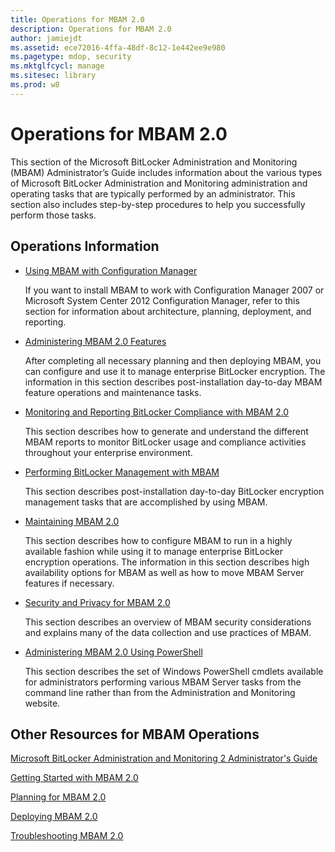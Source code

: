 ```yaml
---
title: Operations for MBAM 2.0
description: Operations for MBAM 2.0
author: jamiejdt
ms.assetid: ece72016-4ffa-48df-8c12-1e442ee9e980
ms.pagetype: mdop, security
ms.mktglfcycl: manage
ms.sitesec: library
ms.prod: w8
---
```



# Operations for MBAM 2.0


This section of the Microsoft BitLocker Administration and Monitoring (MBAM) Administrator’s Guide includes information about the various types of Microsoft BitLocker Administration and Monitoring administration and operating tasks that are typically performed by an administrator. This section also includes step-by-step procedures to help you successfully perform those tasks.

## Operations Information


-   [Using MBAM with Configuration Manager](using-mbam-with-configuration-manager.md)

    If you want to install MBAM to work with Configuration Manager 2007 or Microsoft System Center 2012 Configuration Manager, refer to this section for information about architecture, planning, deployment, and reporting.

-   [Administering MBAM 2.0 Features](administering-mbam-20-features-mbam-2.md)

    After completing all necessary planning and then deploying MBAM, you can configure and use it to manage enterprise BitLocker encryption. The information in this section describes post-installation day-to-day MBAM feature operations and maintenance tasks.

-   [Monitoring and Reporting BitLocker Compliance with MBAM 2.0](monitoring-and-reporting-bitlocker-compliance-with-mbam-20-mbam-2.md)

    This section describes how to generate and understand the different MBAM reports to monitor BitLocker usage and compliance activities throughout your enterprise environment.

-   [Performing BitLocker Management with MBAM](performing-bitlocker-management-with-mbam-mbam-2.md)

    This section describes post-installation day-to-day BitLocker encryption management tasks that are accomplished by using MBAM.

-   [Maintaining MBAM 2.0](maintaining-mbam-20-mbam-2.md)

    This section describes how to configure MBAM to run in a highly available fashion while using it to manage enterprise BitLocker encryption operations. The information in this section describes high availability options for MBAM as well as how to move MBAM Server features if necessary.

-   [Security and Privacy for MBAM 2.0](security-and-privacy-for-mbam-20-mbam-2.md)

    This section describes an overview of MBAM security considerations and explains many of the data collection and use practices of MBAM.

-   [Administering MBAM 2.0 Using PowerShell](administering-mbam-20-using-powershell-mbam-2.md)

    This section describes the set of Windows PowerShell cmdlets available for administrators performing various MBAM Server tasks from the command line rather than from the Administration and Monitoring website.

## Other Resources for MBAM Operations


[Microsoft BitLocker Administration and Monitoring 2 Administrator's Guide](index.md)

[Getting Started with MBAM 2.0](getting-started-with-mbam-20-mbam-2.md)

[Planning for MBAM 2.0](planning-for-mbam-20-mbam-2.md)

[Deploying MBAM 2.0](deploying-mbam-20-mbam-2.md)

[Troubleshooting MBAM 2.0](troubleshooting-mbam-20-mbam-2.md)

 

 





